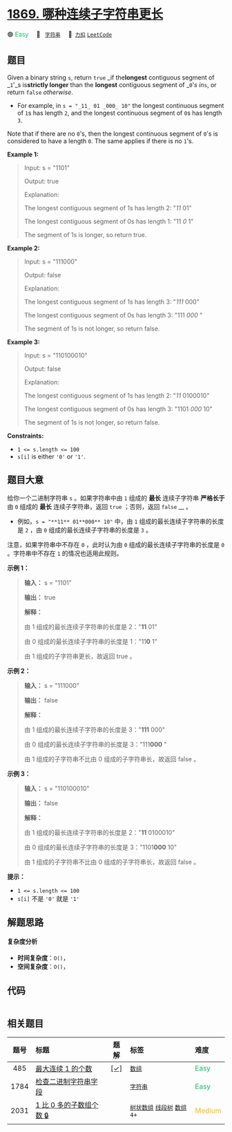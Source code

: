# [1869. 哪种连续子字符串更长](https://2xiao.github.io/leetcode-js/problem/1869.html)

🟢 <font color=#15bd66>Easy</font>&emsp; 🔖&ensp; [`字符串`](/tag/string.md)&emsp; 🔗&ensp;[`力扣`](https://leetcode.cn/problems/longer-contiguous-segments-of-ones-than-zeros) [`LeetCode`](https://leetcode.com/problems/longer-contiguous-segments-of-ones-than-zeros)

## 题目

Given a binary string `s`, return `true` _if the**longest** contiguous segment
of _`1`'_s is**strictly longer** than the **longest** contiguous segment of
_`0`'_s in_`s`, or return `false` _otherwise_.

  * For example, in `s = "_11_ 01 _000_ 10"` the longest continuous segment of `1`s has length `2`, and the longest continuous segment of `0`s has length `3`.

Note that if there are no `0`'s, then the longest continuous segment of `0`'s
is considered to have a length `0`. The same applies if there is no `1`'s.



**Example 1:**

> Input: s = "1101"
> 
> Output: true
> 
> Explanation:
> 
> The longest contiguous segment of 1s has length 2: "_11_ 01"
> 
> The longest contiguous segment of 0s has length 1: "11 _0_ 1"
> 
> The segment of 1s is longer, so return true.

**Example 2:**

> Input: s = "111000"
> 
> Output: false
> 
> Explanation:
> 
> The longest contiguous segment of 1s has length 3: "_111_ 000"
> 
> The longest contiguous segment of 0s has length 3: "111 _000_ "
> 
> The segment of 1s is not longer, so return false.

**Example 3:**

> Input: s = "110100010"
> 
> Output: false
> 
> Explanation:
> 
> The longest contiguous segment of 1s has length 2: "_11_ 0100010"
> 
> The longest contiguous segment of 0s has length 3: "1101 _000_ 10"
> 
> The segment of 1s is not longer, so return false.

**Constraints:**

  * `1 <= s.length <= 100`
  * `s[i]` is either `'0'` or `'1'`.


## 题目大意

给你一个二进制字符串 `s` 。如果字符串中由 `1` 组成的 **最长** 连续子字符串 **严格长于** 由 `0` 组成的 **最长**
连续子字符串，返回 `true` ；否则，返回 `false` __ 。

  * 例如，`s = "**11** 01**000** 10"` 中，由 `1` 组成的最长连续子字符串的长度是 `2` ，由 `0` 组成的最长连续子字符串的长度是 `3` 。

注意，如果字符串中不存在 `0` ，此时认为由 `0` 组成的最长连续子字符串的长度是 `0` 。字符串中不存在 `1` 的情况也适用此规则。

**示例 1：**

> 
> 
> 
> 
> 
> **输入：** s = "1101"
> 
> **输出：** true
> 
> **解释：**
> 
> 由 1 组成的最长连续子字符串的长度是 2："**11** 01"
> 
> 由 0 组成的最长连续子字符串的长度是 1："11**0** 1"
> 
> 由 1 组成的子字符串更长，故返回 true 。
> 
> 

**示例 2：**

> 
> 
> 
> 
> 
> **输入：** s = "111000"
> 
> **输出：** false
> 
> **解释：**
> 
> 由 1 组成的最长连续子字符串的长度是 3："**111** 000"
> 
> 由 0 组成的最长连续子字符串的长度是 3："111**000** "
> 
> 由 1 组成的子字符串不比由 0 组成的子字符串长，故返回 false 。
> 
> 

**示例 3：**

> 
> 
> 
> 
> 
> **输入：** s = "110100010"
> 
> **输出：** false
> 
> **解释：**
> 
> 由 1 组成的最长连续子字符串的长度是 2："**11** 0100010"
> 
> 由 0 组成的最长连续子字符串的长度是 3："1101**000** 10"
> 
> 由 1 组成的子字符串不比由 0 组成的子字符串长，故返回 false 。
> 
> 

**提示：**

  * `1 <= s.length <= 100`
  * `s[i]` 不是 `'0'` 就是 `'1'`


## 解题思路

#### 复杂度分析

- **时间复杂度**：`O()`，
- **空间复杂度**：`O()`，

## 代码

```javascript

```

## 相关题目

<!-- prettier-ignore -->
| 题号 | 标题 | 题解 | 标签 | 难度 |
| :------: | :------ | :------: | :------ | :------ |
| 485 | [最大连续 1 的个数](https://leetcode.com/problems/max-consecutive-ones) | [[✓]](/problem/0485.md) |  [`数组`](/tag/array.md) | <font color=#15bd66>Easy</font> |
| 1784 | [检查二进制字符串字段](https://leetcode.com/problems/check-if-binary-string-has-at-most-one-segment-of-ones) |  |  [`字符串`](/tag/string.md) | <font color=#15bd66>Easy</font> |
| 2031 | [1 比 0 多的子数组个数 🔒](https://leetcode.com/problems/count-subarrays-with-more-ones-than-zeros) |  |  [`树状数组`](/tag/binary-indexed-tree.md) [`线段树`](/tag/segment-tree.md) [`数组`](/tag/array.md) `4+` | <font color=#ffb800>Medium</font> |